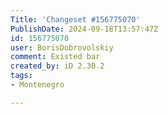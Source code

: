 ```yaml
---
Title: 'Changeset #156775070'
PublishDate: 2024-09-18T13:57:47Z
id: 156775070
user: BorisDobrovolskiy
comment: Existed bar
created_by: iD 2.30.2
tags:
- Montenegro

---
```

